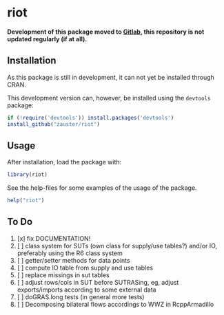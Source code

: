 riot
=======

**Development of this package moved to
[Gitlab](https://gitlab.com/zauster/riot), this repository is not
updated regularly (if at all).**

Installation
------------

As this package is still in development, it can not yet be installed
through CRAN.

This development version can, however, be installed using the
`devtools` package:

```r
if (!require('devtools')) install.packages('devtools')
install_github("zauster/riot")
```


Usage
-----

After installation, load the package with:

```r
library(riot)
```

See the help-files for some examples of the usage of the package.

```r
help("riot")
```

To Do
-----

1. [x] fix DOCUMENTATION!
1. [ ] class system for SUTs (own class for supply/use tables?) and/or IO, preferably using the R6 class system
1. [ ] getter/setter methods for data points
1. [ ] compute IO table from supply and use tables
1. [ ] replace missings in sut tables
1. [ ] adjust rows/cols in SUT before SUTRASing, eg, adjust exports/imports according to some external data
1. [ ] doGRAS.long tests (in general more tests)
1. [ ] Decomposing bilateral flows accordings to WWZ in RcppArmadillo

